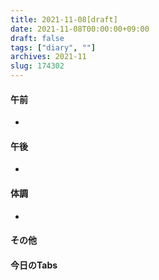 ```yaml
---
title: 2021-11-08[draft]
date: 2021-11-08T00:00:00+09:00
draft: false
tags: ["diary", ""]
archives: 2021-11
slug: 174302
---
```

#### 午前
- 
#### 午後
- 
#### 体調
- 
#### その他
#### 今日のTabs